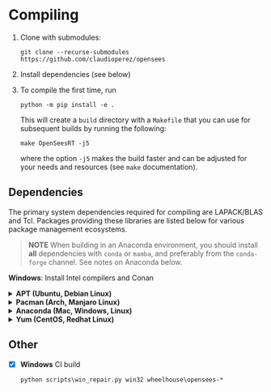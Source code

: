 # Compiling

1. Clone with submodules:

   ``` shell
   git clone --recurse-submodules https://github.com/claudioperez/opensees
   ```

2. Install dependencies (see below)


3. To compile the first time, run

    ``` shell
    python -m pip install -e .
    ```
    This will create a `build` directory with a `Makefile` that you can
    use for subsequent builds by running the following:
    ```shell
    make OpenSeesRT -j5
    ```
    where the option `-j5` makes the build faster and can be adjusted
    for your needs and resources (see `make` documentation).

## Dependencies

The primary system dependencies required for compiling are LAPACK/BLAS and Tcl.
Packages providing these libraries are listed below for various package
management ecosystems.

> **NOTE** When building in an Anaconda environment, you should install 
> **all** dependencies with `conda` or `mamba`, and preferably from the
> `conda-forge` channel. See notes on Anaconda below.

**Windows**: Install Intel compilers and Conan


<details><summary><b>APT (Ubuntu, Debian Linux)</b></summary>

| Dependency  | Package              |
|:------------|:---------------------|
| LAPACK      | `liblapack-dev`      |
| BLAS        | `libblas-dev`        |
| Tcl\*       | `tcl-dev`            |

</details>
<details>
<summary>
<b>Pacman (Arch, Manjaro Linux)</b>
</summary>

The Pacman package manager

| Dependency  | Package       |
|:------------|:--------------|
| LAPACK      | `lapack`      |
| BLAS        | `blas`        |
| Tcl\*       | `tcl`         |

</details>
<details>
<summary>
<b>Anaconda (Mac, Windows, Linux)</b>
</summary>

When using conda, you need to ensure that CMake only finds 
compilers that are compatible with the libraries in the
environment. <b>System compilers (like those installed
by the operating system's package manager) often cannot be used
and can lead to segfaults.</b>
The following command should install everything you need:

``` shell
conda install -c conda-forge fortran-compiler cxx-compiler c-compiler openblas
```

</details>
</details>
<details>
<summary>
<b>Yum (CentOS, Redhat Linux)</b>
</summary>

| Dependency | Package        |
|------------|----------------|
| LAPACK     | `lapack-devel` |
| Tcl\*      | `tcl-devel`    |

</details>

## Other

- [x] **Windows** CI build

  ``` shell
  python scripts\win_repair.py win32 wheelhouse\opensees-*
  ```

